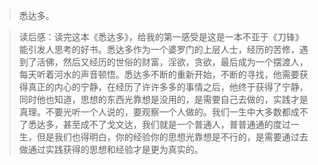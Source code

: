 >悉达多。

>读后感：读完这本《悉达多》，给我的第一感受是这是一本不亚于《刀锋》能引发人思考的好书。悉达多作为一个婆罗门的上层人士，经历的苦修，遇到了活佛，然后又经历的世俗的财富，淫欲，贪欲，最后成为一个摆渡人，每天听着河水的声音顿悟。悉达多不断的重新开始，不断的寻找，他需要获得真正的内心的宁静，在经历了许许多多的事情之后，他终于获得了宁静，同时他也知道，思想的东西光靠想是没用的，是需要自己去做的，实践才是真理。不要光听一个人说的，要观察一个人做的。我们一生中大多数都成不了悉达多，甚至成不了戈文达，我们就是一个普通人，普普通通的度过一生，但是我们也得明白，你的经验你的思想光靠想是不行的，是需要通过去做通过实践获得的思想和经验才是更为真实的。
